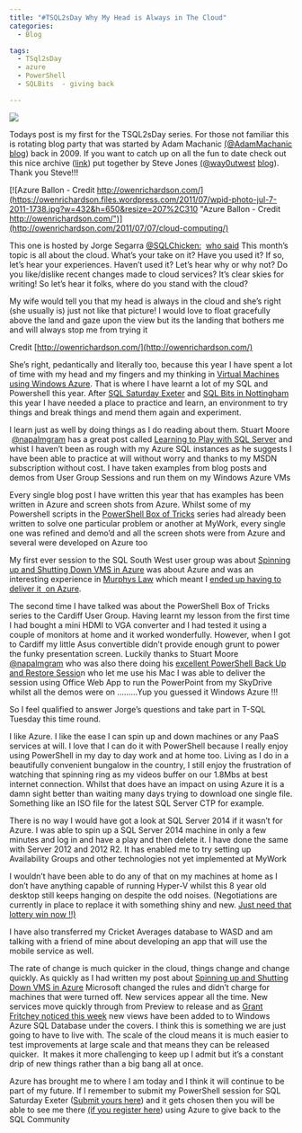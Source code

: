 ```yaml
---
title: "#TSQL2sDay Why My Head is Always in The Cloud"
categories:
  - Blog

tags:
  - TSql2sDay
  - azure
  - PowerShell
  - SQLBits  - giving back

---
```

[![](https://i1.wp.com/www.sqlchicken.com/wp-content/uploads/2013/11/20121003200545_thumb.jpg?resize=175%2C175)](http://www.sqlchicken.com/2013/11/t-sql-tuesday-48-cloud-atlas/)

Todays post is my first for the TSQL2sDay series. For those not familiar this is rotating blog party that was started by Adam Machanic [(@AdamMachanic](http://twitter.com/adammachanic) [blog](http://sqlblog.com/blogs/adam_machanic/)) back in 2009. If you want to catch up on all the fun to date check out this nice archive ([link](http://t.co/g3tzA9nP27)) put together by Steve Jones [(@way0utwest](http://twitter.com/way0utwest) [blog](http://voiceofthedba.com/)). Thank you Steve!!!

[![Azure Ballon - Credit http://owenrichardson.com/](https://owenrichardson.files.wordpress.com/2011/07/wpid-photo-jul-7-2011-1738.jpg?w=432&h=650&resize=207%2C310 "Azure Ballon - Credit http://owenrichardson.com/")](http://owenrichardson.com/2011/07/07/cloud-computing/)

This one is hosted by Jorge Segarra [@SQLChicken:](https://twitter.com/SQLChicken)  [who said](http://www.sqlchicken.com/2013/11/t-sql-tuesday-48-cloud-atlas/) This month’s topic is all about the cloud. What’s your take on it? Have you used it? If so, let’s hear your experiences. Haven’t used it? Let’s hear why or why not? Do you like/dislike recent changes made to cloud services? It’s clear skies for writing! So let’s hear it folks, where do you stand with the cloud?

My wife would tell you that my head is always in the cloud and she’s right (she usually is) just not like that picture! I would love to float gracefully above the land and gaze upon the view but its the landing that bothers me and will always stop me from trying it

Credit [http://owenrichardson.com/](http://owenrichardson.com/)

She’s right, pedantically and literally too, because this year I have spent a lot of time with my head and my fingers and my thinking in [Virtual Machines using Windows Azure](http://www.windowsazure.com/). That is where I have learnt a lot of my SQL and Powershell this year. After [SQL Saturday Exeter](http://sqlsouthwest.co.uk/sqlsat269/) and [SQL Bits in Nottingham](https://blog.robsewell.com/12-things-i-learnt-at-sqlbits-xi/) this year I have needed a place to practice and learn, an environment to try things and break things and mend them again and experiment.

I learn just as well by doing things as I do reading about them. Stuart Moore  [@napalmgram](https://twitter.com/napalmgram) has a great post called [Learning to Play with SQL Server](http://stuart-moore.com/learning-play-sql-server/ "http://stuart-moore.com/learning-play-sql-server/") and whist I haven’t been as rough with my Azure SQL instances as he suggests I have been able to practice at will without worry and thanks to my MSDN subscription without cost. I have taken examples from blog posts and demos from User Group Sessions and run them on my Windows Azure VMs

Every single blog post I have written this year that has examples has been written in Azure and screen shots from Azure. Whilst some of my Powershell scripts in the [PowerShell Box of Tricks](https://blog.robsewell.com/tags/#box-of-tricks) series had already been written to solve one particular problem or another at MyWork, every single one was refined and demo’d and all the screen shots were from Azure and several were developed on Azure too

My first ever session to the SQL South West user group was about [Spinning up and Shutting Down VMS in Azure](https://blog.robsewell.com/spinning-up-and-shutting-down-windows-azure-lab-with-powershell/) was about Azure and was an interesting experience in [Murphys Law](http://en.wikipedia.org/wiki/Murphy's_law) which meant I [ended up having to deliver it  on Azure](https://blog.robsewell.com/lessons-learnt-from-my-first-talk-at-sql-southwest/).

The second time I have talked was about the PowerShell Box of Tricks series to the Cardiff User Group. Having learnt my lesson from the first time I had bought a mini HDMI to VGA converter and I had tested it using a couple of monitors at home and it worked wonderfully. However, when I got to Cardiff my little Asus convertible didn’t provide enough grunt to power the funky presentation screen. Luckily thanks to Stuart Moore [@napalmgram](https://twitter.com/napalmgram) who was also there doing his [excellent PowerShell Back Up and Restore Sessio](http://stuart-moore.com/category/31-days-of-sql-server-backup-and-restore-with-powershell/)n who let me use his Mac I was able to deliver the session using Office Web App to run the PowerPoint from my SkyDrive whilst all the demos were on ………Yup you guessed it Windows Azure !!!

So I feel qualified to answer Jorge’s questions and take part in T-SQL Tuesday this time round.

I like Azure. I like the ease I can spin up and down machines or any PaaS services at will. I love that I can do it with PowerShell because I really enjoy using PowerShell in my day to day work and at home too. Living as I do in a beautifully convenient bungalow in the country, I still enjoy the frustration of watching that spinning ring as my videos buffer on our 1.8Mbs at best internet connection. Whilst that does have an impact on using Azure it is a damn sight better than waiting many days trying to download one single file. Something like an ISO file for the latest SQL Server CTP for example.

There is no way I would have got a look at SQL Server 2014 if it wasn’t for Azure. I was able to spin up a SQL Server 2014 machine in only a few minutes and log in and have a play and then delete it. I have done the same with Server 2012 and 2012 R2. It has enabled me to try setting up Availability Groups and other technologies not yet implemented at MyWork

I wouldn’t have been able to do any of that on my machines at home as I don’t have anything capable of running Hyper-V whilst this 8 year old desktop still keeps hanging on despite the odd noises. (Negotiations are currently in place to replace it with something shiny and new. [Just need that lottery win now !!)](https://blog.robsewell.com/?p=513)

I have also transferred my Cricket Averages database to WASD and am talking with a friend of mine about developing an app that will use the mobile service as well.

The rate of change is much quicker in the cloud, things change and change quickly. As quickly as I had written my post about [Spinning up and Shutting Down VMS in Azure](https://blog.robsewell.com/spinning-up-and-shutting-down-windows-azure-lab-with-powershell/) Microsoft changed the rules and didn’t charge for machines that were turned off. New services appear all the time. New services move quickly through from Preview to release and as [Grant Fritchey noticed this week](http://www.scarydba.com/2013/11/05/more-azure-goodies/) new views have been added to to Windows Azure SQL Database under the covers. I think this is something we are just going to have to live with. The scale of the cloud means it is much easier to test improvements at large scale and that means they can be released quicker.  It makes it more challenging to keep up I admit but it’s a constant drip of new things rather than a big bang all at once.

Azure has brought me to where I am today and I think it will continue to be part of my future. If I remember to submit my PowerShell session for SQL Saturday Exeter ([Submit yours here](http://www.sqlsaturday.com/269/callforspeakers.aspx)) and it gets chosen then you will be able to see me there [(if you register here](http://www.sqlsaturday.com/269/)) using Azure to give back to the SQL Community
